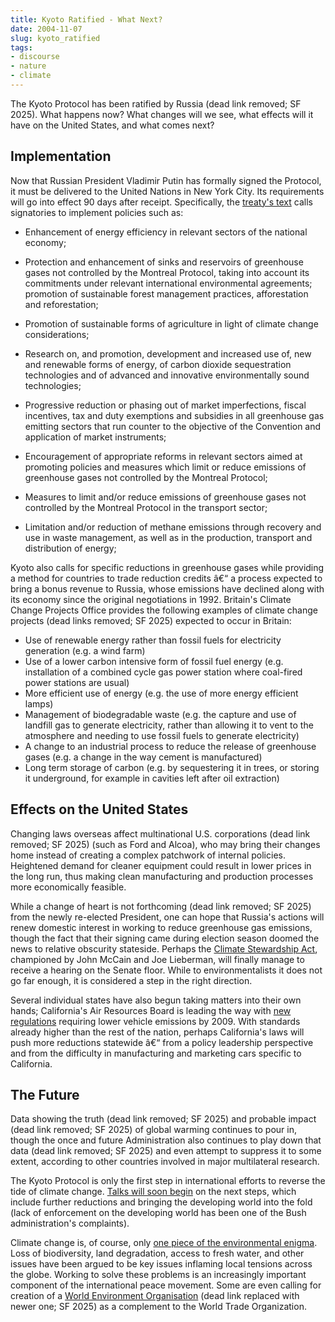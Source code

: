 ```yaml
---
title: Kyoto Ratified - What Next?
date: 2004-11-07
slug: kyoto_ratified
tags:
- discourse
- nature
- climate
---
```


The Kyoto Protocol has been ratified by Russia (dead link removed; SF 2025). What happens now?
What changes will we see, what effects will it have on the United States, and
what comes next?

<!-- truncate -->

## Implementation

Now that Russian President Vladimir Putin has formally signed the Protocol, it
must be delivered to the United Nations in New York City. Its requirements will
go into effect 90 days after receipt. Specifically, the [treaty's
text](https://unfccc.int/kyoto_protocol) calls signatories to implement policies such as:

* Enhancement of energy efficiency in relevant sectors of the national
economy;

* Protection and enhancement of sinks and reservoirs of greenhouse gases
not controlled by the Montreal Protocol, taking into account its
commitments under relevant international environmental agreements;
promotion of sustainable forest management practices, afforestation and
reforestation;

* Promotion of sustainable forms of agriculture in light of climate
change considerations;

* Research on, and promotion, development and increased use of, new and
renewable forms of energy, of carbon dioxide sequestration technologies and
of advanced and innovative environmentally sound technologies;

* Progressive reduction or phasing out of market imperfections, fiscal
incentives, tax and duty exemptions and subsidies in all greenhouse gas
emitting sectors that run counter to the objective of the Convention and
application of market instruments;

* Encouragement of appropriate reforms in relevant sectors aimed at
promoting policies and measures which limit or reduce emissions of
greenhouse gases not controlled by the Montreal Protocol;

* Measures to limit and/or reduce emissions of greenhouse gases not
controlled by the Montreal Protocol in the transport sector;

* Limitation and/or reduction of methane emissions through recovery and
use in waste management, as well as in the production, transport and
distribution of energy;

Kyoto also calls for specific reductions in greenhouse gases while providing a
method for countries to trade reduction credits &acirc;&euro;&ldquo; a process
expected to bring a bonus revenue to Russia, whose emissions have declined along
with its economy since the original negotiations in 1992. Britain's Climate
Change Projects Office provides the following examples of climate change
projects (dead links removed; SF 2025) expected to occur in Britain:

* Use of renewable energy rather than fossil fuels for electricity generation (e.g. a wind farm)
* Use of a lower carbon intensive form of fossil fuel energy (e.g. installation of a combined cycle gas power station where coal-fired power stations are usual)
* More efficient use of energy (e.g. the use of more energy efficient lamps)
* Management of biodegradable waste (e.g. the capture and use of landfill gas to generate electricity, rather than allowing it to vent to the atmosphere and needing to use fossil fuels to generate electricity)
* A change to an industrial process to reduce the release of greenhouse gases (e.g. a change in the way cement is manufactured)
* Long term storage of carbon (e.g. by sequestering it in trees, or storing it underground, for example in cavities left after oil extraction)

## Effects on the United States

Changing laws overseas affect multinational U.S. corporations (dead link
removed; SF 2025) (such as Ford and Alcoa), who may bring their changes home
instead of creating a complex patchwork of internal policies. Heightened demand
for cleaner equipment could result in lower prices in the long run, thus making
clean manufacturing and production processes more economically feasible.

While a change of heart is not forthcoming (dead link removed; SF 2025) from the
newly re-elected President, one can hope that Russia's actions will renew
domestic interest in working to reduce greenhouse gas emissions, though the fact
that their signing came during election season doomed the news to relative
obscurity stateside. Perhaps the [Climate Stewardship
Act](https://en.wikipedia.org/wiki/Climate_Stewardship_Acts), championed by John
McCain and Joe Lieberman, will finally manage to receive a hearing on the Senate
floor. While to environmentalists it does not go far enough, it is considered a
step in the right direction.

Several individual states have also begun taking matters into their own hands;
California's Air Resources Board is leading the way with [new
regulations](https://ww2.arb.ca.gov/news/arb-approves-greenhouse-gas-rule) requiring lower vehicle
emissions by 2009. With standards already higher than the rest of the nation,
perhaps California's laws will push more reductions statewide
&acirc;&euro;&ldquo; from a policy leadership perspective and from the
difficulty in manufacturing and marketing cars specific to California.

## The Future

Data showing the truth (dead link removed; SF 2025) and probable impact  (dead
link removed; SF 2025) of global warming continues to pour in, though the once
and future Administration also continues to play down that data  (dead link
removed; SF 2025) and even attempt to suppress it to some extent, according to
other countries involved in major multilateral research.

The Kyoto Protocol is only the first step in international efforts to reverse
the tide of climate change. [Talks will soon begin](https://unfccc.int/event/buenos-aires-climate-change-conference-december-2004) on
the next steps, which include further reductions and bringing the developing
world into the fold (lack of enforcement on the developing world has been one of
the Bush administration's complaints).

Climate change is, of course, only [one piece of the environmental
enigma](http://news.bbc.co.uk/2/hi/science/nature/3971019.stm). Loss of
biodiversity, land degradation, access to fresh water, and other issues have
been argued to be key issues inflaming local tensions across the globe. Working
to solve these problems is an increasingly important component of the
international peace movement. Some are even calling for creation of a [World
Environment
Organisation](https://theconversation.com/why-is-there-still-no-world-environment-organisation-25792)
(dead link replaced with newer one; SF 2025) as a complement to the World Trade
Organization.

